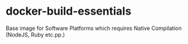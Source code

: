 # docker-build-essentials
Base image for Software Platforms which requires Native Compilation (NodeJS, Ruby etc.pp.)
